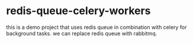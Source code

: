 # redis-queue-celery-workers
this is a demo project that uses redis queue in combination with celery for background tasks. we can replace redis queue with rabbitmq.
